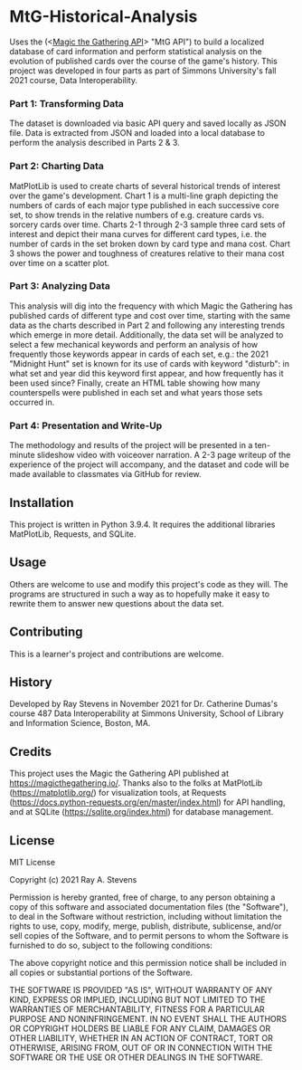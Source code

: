 # MtG-Historical-Analysis
 Uses the (<[Magic the Gathering API](https://magicthegathering.io/)> "MtG API") to build a localized database of card information and perform statistical analysis on the evolution of published cards over the course of the game's history. This project was developed in four parts as part of Simmons University's fall 2021 course, Data Interoperability.

### Part 1: Transforming Data
 The dataset is downloaded via basic API query and saved locally as JSON file. Data is extracted from JSON and loaded into a local database to perform the analysis described in Parts 2 & 3.

### Part 2: Charting Data
 MatPlotLib is used to create charts of several historical trends of interest over the game's development. Chart 1 is a multi-line graph depicting the numbers of cards of each major type published in each successive core set, to show trends in the relative numbers of e.g. creature cards vs. sorcery cards over time. Charts 2-1 through 2-3 sample three card sets of interest and depict their mana curves for different card types, i.e. the number of cards in the set broken down by card type and mana cost. Chart 3 shows the power and toughness of creatures relative to their mana cost over time on a scatter plot.

### Part 3: Analyzing Data
 This analysis will dig into the frequency with which Magic the Gathering has published cards of different type and cost over time, starting with the same data as the charts described in Part 2 and following any interesting trends which emerge in more detail. Additionally, the data set will be analyzed to select a few mechanical keywords and perform an analysis of how frequently those keywords appear in cards of each set, e.g.: the 2021 "Midnight Hunt" set is known for its use of cards with keyword "disturb": in what set and year did this keyword first appear, and how frequently has it been used since? Finally, create an HTML table showing how many counterspells were published in each set and what years those sets occurred in.

### Part 4: Presentation and Write-Up
 The methodology and results of the project will be presented in a ten-minute slideshow video with voiceover narration. A 2-3 page writeup of the experience of the project will accompany, and the dataset and code will be made available to classmates via GitHub for review.

## Installation
 This project is written in Python 3.9.4. It requires the additional libraries MatPlotLib, Requests, and SQLite.

## Usage
 Others are welcome to use and modify this project's code as they will. The programs are structured in such a way as to hopefully make it easy to rewrite them to answer new questions about the data set.

## Contributing
 This is a learner's project and contributions are welcome.

## History
 Developed by Ray Stevens in November 2021 for Dr. Catherine Dumas's course 487 Data Interoperability at Simmons University, School of Library and Information Science, Boston, MA.

## Credits
 This project uses the Magic the Gathering API published at https://magicthegathering.io/. Thanks also to the folks at MatPlotLib (https://matplotlib.org/) for visualization tools, at Requests (https://docs.python-requests.org/en/master/index.html) for API handling, and at SQLite (https://sqlite.org/index.html) for database management.

## License
 MIT License

 Copyright (c) 2021 Ray A. Stevens

 Permission is hereby granted, free of charge, to any person obtaining a copy
of this software and associated documentation files (the "Software"), to deal
in the Software without restriction, including without limitation the rights
to use, copy, modify, merge, publish, distribute, sublicense, and/or sell
copies of the Software, and to permit persons to whom the Software is
furnished to do so, subject to the following conditions:

 The above copyright notice and this permission notice shall be included in all
copies or substantial portions of the Software.

 THE SOFTWARE IS PROVIDED "AS IS", WITHOUT WARRANTY OF ANY KIND, EXPRESS OR
IMPLIED, INCLUDING BUT NOT LIMITED TO THE WARRANTIES OF MERCHANTABILITY,
FITNESS FOR A PARTICULAR PURPOSE AND NONINFRINGEMENT. IN NO EVENT SHALL THE
AUTHORS OR COPYRIGHT HOLDERS BE LIABLE FOR ANY CLAIM, DAMAGES OR OTHER
LIABILITY, WHETHER IN AN ACTION OF CONTRACT, TORT OR OTHERWISE, ARISING FROM,
OUT OF OR IN CONNECTION WITH THE SOFTWARE OR THE USE OR OTHER DEALINGS IN THE
SOFTWARE.
